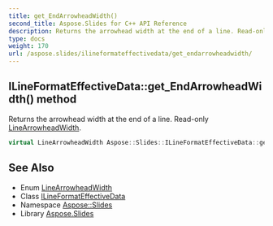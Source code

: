 ```yaml
---
title: get_EndArrowheadWidth()
second_title: Aspose.Slides for C++ API Reference
description: Returns the arrowhead width at the end of a line. Read-only LineArrowheadWidth.
type: docs
weight: 170
url: /aspose.slides/ilineformateffectivedata/get_endarrowheadwidth/
---
```

## ILineFormatEffectiveData::get_EndArrowheadWidth() method


Returns the arrowhead width at the end of a line. Read-only [LineArrowheadWidth](../../linearrowheadwidth/).

```cpp
virtual LineArrowheadWidth Aspose::Slides::ILineFormatEffectiveData::get_EndArrowheadWidth()=0
```

## See Also

* Enum [LineArrowheadWidth](../../linearrowheadwidth/)
* Class [ILineFormatEffectiveData](../)
* Namespace [Aspose::Slides](../../)
* Library [Aspose.Slides](../../../)